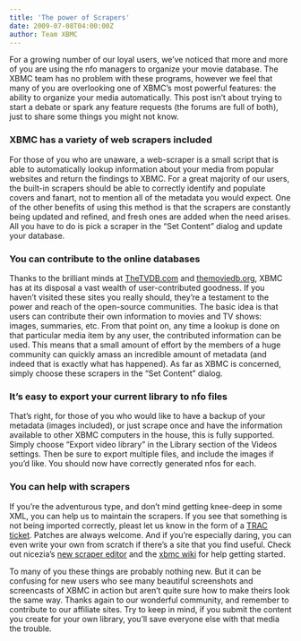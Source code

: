 ```yaml
---
title: 'The power of Scrapers'
date: 2009-07-08T04:00:00Z
author: Team XBMC
---
```

For a growing number of our loyal users, we’ve noticed that more and more of you are using the nfo managers to organize your movie database. The XBMC team has no problem with these programs, however we feel that many of you are overlooking one of XBMC’s most powerful features: the ability to organize your media automatically. This post isn’t about trying to start a debate or spark any feature requests (the forums are full of both), just to share some things you might not know.

 ### XBMC has a variety of web scrapers included

 For those of you who are unaware, a web-scraper is a small script that is able to automatically lookup information about your media from popular websites and return the findings to XBMC. For a great majority of our users, the built-in scrapers should be able to correctly identify and populate covers and fanart, not to mention all of the metadata you would expect. One of the other benefits of using this method is that the scrapers are constantly being updated and refined, and fresh ones are added when the need arises. All you have to do is pick a scraper in the “Set Content” dialog and update your database.

 ### You can contribute to the online databases

 Thanks to the brilliant minds at [TheTVDB.com](https://www.thetvdb.com/) and [themoviedb.org](https://www.themoviedb.org/), XBMC has at its disposal a vast wealth of user-contributed goodness. If you haven’t visited these sites you really should, they’re a testament to the power and reach of the open-source communities. The basic idea is that users can contribute their own information to movies and TV shows: images, summaries, etc. From that point on, any time a lookup is done on that particular media item by any user, the contributed information can be used. This means that a small amount of effort by the members of a huge community can quickly amass an incredible amount of metadata (and indeed that is exactly what has happened). As far as XBMC is concerned, simply choose these scrapers in the “Set Content” dialog.

 ### It’s easy to export your current library to nfo files

 That’s right, for those of you who would like to have a backup of your metadata (images included), or just scrape once and have the information available to other XBMC computers in the house, this is fully supported. Simply choose “Export video library” in the Library section of the Videos settings. Then be sure to export multiple files, and include the images if you’d like. You should now have correctly generated nfos for each.

 ### You can help with scrapers

 If you’re the adventurous type, and don’t mind getting knee-deep in some XML, you can help us to maintain the scrapers. If you see that something is not being imported correctly, pleast let us know in the form of a [TRAC ticket](/article/trackers-moved-sourceforge-xbmcorg). Patches are always welcome. And if you’re especially daring, you can even write your own from scratch if there’s a site that you find useful. Check out nicezia’s [new scraper editor](https://sourceforge.net/projects/scraperxml/) and the [xbmc wiki](https://kodi.wiki/view/Scraper.xml) for help getting started.

   


 To many of you these things are probably nothing new. But it can be confusing for new users who see many beautiful screenshots and screencasts of XBMC in action but aren’t quite sure how to make theirs look the same way. Thanks again to our wonderful community, and remember to contribute to our affiliate sites. Try to keep in mind, if you submit the content you create for your own library, you’ll save everyone else with that media the trouble.

 